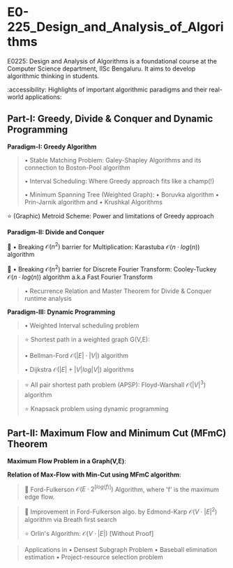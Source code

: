 # E0-225_Design_and_Analysis_of_Algorithms
E0225: Design and Analysis of Algorithms is a foundational course at the Computer Science department, IISc Bengaluru. It aims to develop algorithmic thinking in students.

:accessibility: Highlights of important algorithmic paradigms and their real-world applications:
## Part-I: Greedy, Divide & Conquer and Dynamic Programming
$\textbf{Paradigm-I: Greedy Algorithm}$
> $\bullet$ Stable Matching Problem: Galey-Shapley Algorithms and its connection to Boston-Pool algorithm
> 
> $\bullet$ Interval Scheduling: Where Greedy approach fits like a champ(!)
>
> $\bullet$ Minimum Spanning Tree (Weighted Graph): $\bullet$ Boruvka algorithm $\bullet$ Prin-Jarnik algorithm and $\bullet$ Krushkal Algorithms 

⭐ (Graphic) Metroid Scheme: Power and limitations of Greedy approach

$\textbf{Paradigm-II: Divide and Conquer}$

🎯 $\bullet$ Breaking $\mathcal{O}(n^2)$ barrier for Multiplication: Karastuba $\mathcal{O}(n\cdot log(n))$ algorithm
> 
🎯 $\bullet$ Breaking $\mathcal{O}(n^2)$ barrier for Discrete Fourier Transform: Cooley-Tuckey $\mathcal{O}(n\cdot log(n))$ algorithm a.k.a Fast Fourier Transform

> $\bullet$ Recurrence Relation and Master Theorem for Divide & Conquer runtime analysis

$\textbf{Paradigm-III: Dynamic Programming}$
> $\bullet$ Weighted Interval scheduling problem

> ⭐ Shortest path in a weighted graph G(V,E):
> 
> $\bullet$ Bellman-Ford $\mathcal{O}(|E| \cdot |V|)$ algorithm
> 
> $\bullet$ Dijkstra $\mathcal{O}(|E| + |V|log|V|)$ algorithms

> ⭐ All pair shortest path problem (APSP): Floyd-Warshall $\mathcal{O}(|V|^3)$ algorithm
>
> ⭐ Knapsack problem using dynamic programming

## Part-II: Maximum Flow and Minimum Cut (MFmC) Theorem
$\textbf{Maximum Flow Problem in a Graph(V,E)}:$ 

$\textbf{Relation of Max-Flow with Min-Cut using MFmC algorithm}:$
>
> 🌟 Ford-Fulkerson $\mathcal{O}(E\cdot 2^{[log(f)]})$ Algorithm, where 'f' is the maximum edge flow.

> 🌟 Improvement in Ford-Fulkerson algo. by Edmond-Karp $\mathcal{O}(V\cdot |E|^2)$ algorithm via Breath first search
> 
> ⭐ Orlin's Algorithm: $\mathcal{O}(V\cdot |E|)$ [Without Proof]

> Applications in $\bullet$ Densest Subgraph Problem   $\bullet$ Baseball elimination estimation   $\bullet$ Project-resource selection problem
>

